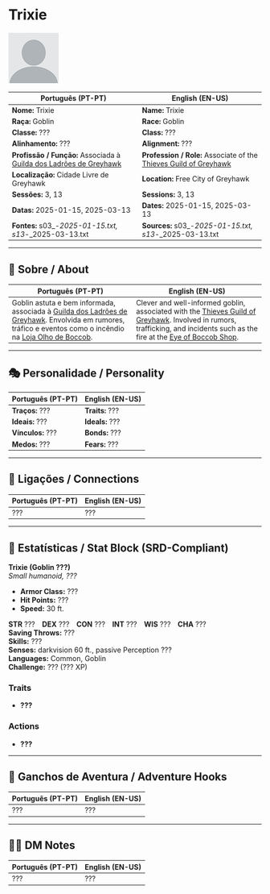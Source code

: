 # Trixie

![Trixie](docs/assets/npc/npc_blank.png)

| **Português (PT-PT)** | **English (EN-US)** |
| --------------------- | ------------------- |
| **Nome:** Trixie | **Name:** Trixie |
| **Raça:** Goblin | **Race:** Goblin |
| **Classe:** ??? | **Class:** ??? |
| **Alinhamento:** ??? | **Alignment:** ??? |
| **Profissão / Função:** Associada à [Guilda dos Ladrões de Greyhawk](guild_of_thieves.md) | **Profession / Role:** Associate of the [Thieves Guild of Greyhawk](guild_of_thieves.md) |
| **Localização:** Cidade Livre de Greyhawk | **Location:** Free City of Greyhawk |
| **Sessões:** 3, 13 | **Sessions:** 3, 13 |
| **Datas:** 2025-01-15, 2025-03-13 | **Dates:** 2025-01-15, 2025-03-13 |
| **Fontes:** s03_-_2025-01-15.txt, s13_-_2025-03-13.txt | **Sources:** s03_-_2025-01-15.txt, s13_-_2025-03-13.txt |

---

## 📖 Sobre / About

| **Português (PT-PT)** | **English (EN-US)** |
| --------------------- | ------------------- |
| Goblin astuta e bem informada, associada à [Guilda dos Ladrões de Greyhawk](guild_of_thieves.md). Envolvida em rumores, tráfico e eventos como o incêndio na [Loja Olho de Boccob](loja_olho_de_boccob.md). | Clever and well-informed goblin, associated with the [Thieves Guild of Greyhawk](guild_of_thieves.md). Involved in rumors, trafficking, and incidents such as the fire at the [Eye of Boccob Shop](loja_olho_de_boccob.md). |

---

## 🎭 Personalidade / Personality

| **Português (PT-PT)** | **English (EN-US)** |
| --------------------- | ------------------- |
| **Traços:** ??? | **Traits:** ??? |
| **Ideais:** ??? | **Ideals:** ??? |
| **Vínculos:** ??? | **Bonds:** ??? |
| **Medos:** ??? | **Fears:** ??? |

---

## 🔗 Ligações / Connections

| **Português (PT-PT)** | **English (EN-US)** |
| --------------------- | ------------------- |
| ??? | ??? |

---

<!-- 🔒 DM-ONLY SECTION BELOW -->

## 🧩 Estatísticas / Stat Block (SRD-Compliant)

**Trixie (Goblin ???)**  
*Small humanoid, ???*

- **Armor Class:** ???  
- **Hit Points:** ???  
- **Speed:** 30 ft.  

**STR** ??? **DEX** ??? **CON** ??? **INT** ??? **WIS** ??? **CHA** ???  
**Saving Throws:** ???  
**Skills:** ???  
**Senses:** darkvision 60 ft., passive Perception ???  
**Languages:** Common, Goblin  
**Challenge:** ??? (??? XP)

### Traits
- **???**

### Actions
- **???**

---

## 🎲 Ganchos de Aventura / Adventure Hooks

| **Português (PT-PT)** | **English (EN-US)** |
| --------------------- | ------------------- |
| ??? | ??? |

---

## 🧑‍💻 DM Notes

| **Português (PT-PT)** | **English (EN-US)** |
| --------------------- | ------------------- |
| ??? | ??? |
